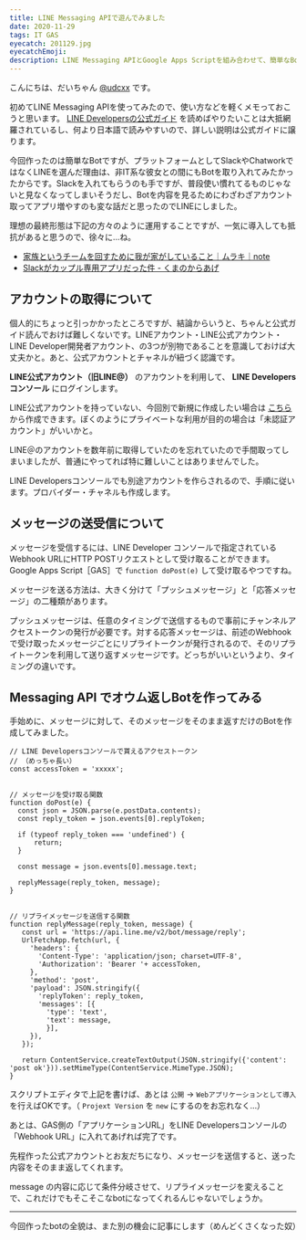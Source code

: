 ```yaml
---
title: LINE Messaging APIで遊んでみました
date: 2020-11-29
tags: IT GAS
eyecatch: 201129.jpg
eyecatchEmoji:
description: LINE Messaging APIとGoogle Apps Scriptを組み合わせて、簡単なBotのようなものを作って遊んでみました
---
```


こんにちは、だいちゃん [@udcxx](https://twitter.com/udc_xx) です。

初めてLINE Messaging APIを使ってみたので、使い方などを軽くメモっておこうと思います。 [LINE Developersの公式ガイド](https://developers.line.biz/ja/docs/messaging-api/) を読めばやりたいことは大抵網羅されているし、何より日本語で読みやすいので、詳しい説明は公式ガイドに譲ります。

今回作ったのは簡単なBotですが、プラットフォームとしてSlackやChatworkではなくLINEを選んだ理由は、非IT系な彼女との間にもBotを取り入れてみたかったからです。Slackを入れてもらうのも手ですが、普段使い慣れてるものじゃないと見なくなってしまいそうだし、Botを内容を見るためにわざわざアカウント取ってアプリ増やすのも変な話だと思ったのでLINEにしました。

理想の最終形態は下記の方々のように運用することですが、一気に導入しても抵抗があると思うので、徐々に...ね。

* [家族というチームを回すために我が家がしていること｜ムラキ｜note](https://note.com/u_vf3/n/n01007cf1d5ee)
* [Slackがカップル専用アプリだった件 - くまのからあげ](http://kuma-no-kara-age.hatenablog.com/entry/2016/01/10/212347)

## アカウントの取得について

個人的にちょっと引っかかったところですが、結論からいうと、ちゃんと公式ガイド読んでおけば難しくないです。LINEアカウント・LINE公式アカウント・LINE Developer開発者アカウント、の3つが別物であることを意識しておけば大丈夫かと。あと、公式アカウントとチャネルが紐づく認識です。

**LINE公式アカウント（旧LINE@）** のアカウントを利用して、 **LINE Developersコンソール** にログインします。

LINE公式アカウントを持っていない、今回別で新規に作成したい場合は [こちら](https://www.linebiz.com/jp/entry/) から作成できます。ぼくのようにプライベートな利用が目的の場合は「未認証アカウント」がいいかと。

LINE＠のアカウントを数年前に取得していたのを忘れていたので手間取ってしまいましたが、普通にやってれば特に難しいことはありませんでした。

LINE Developersコンソールでも別途アカウントを作らされるので、手順に従います。プロバイダー・チャネルも作成します。

## メッセージの送受信について

メッセージを受信するには、LINE Developer コンソールで指定されているWebhook URLにHTTP POSTリクエストとして受け取ることができます。Google Apps Script［GAS］で `function doPost(e)` して受け取るやつですね。

メッセージを送る方法は、大きく分けて「プッシュメッセージ」と「応答メッセージ」の二種類があります。

プッシュメッセージは、任意のタイミングで送信するもので事前にチャンネルアクセストークンの発行が必要です。対する応答メッセージは、前述のWebhookで受け取ったメッセージごとにリプライトークンが発行されるので、そのリプライトークンを利用して送り返すメッセージです。どっちがいいというより、タイミングの違いです。

## Messaging API でオウム返しBotを作ってみる

手始めに、メッセージに対して、そのメッセージをそのまま返すだけのBotを作成してみました。

```
// LINE Developersコンソールで貰えるアクセストークン
// （めっちゃ長い）
const accessToken = 'xxxxx';


// メッセージを受け取る関数
function doPost(e) {
  const json = JSON.parse(e.postData.contents);
  const reply_token = json.events[0].replyToken;

  if (typeof reply_token === 'undefined') {
      return;
  }

  const message = json.events[0].message.text;

  replyMessage(reply_token, message);
}


// リプライメッセージを送信する関数
function replyMessage(reply_token, message) {
   const url = 'https://api.line.me/v2/bot/message/reply';
   UrlFetchApp.fetch(url, {
     'headers': {
       'Content-Type': 'application/json; charset=UTF-8',
       'Authorization': 'Bearer '+ accessToken,
     },
     'method': 'post',
     'payload': JSON.stringify({
       'replyToken': reply_token,
       'messages': [{
         'type': 'text',
         'text': message,
         }],
     }),
   });

   return ContentService.createTextOutput(JSON.stringify({'content': 'post ok'})).setMimeType(ContentService.MimeType.JSON);
}
```

スクリプトエディタで上記を書けば、あとは `公開` → `Webアプリケーションとして導入` を行えばOKです。（ `Projext Version` を `new` にするのをお忘れなく...）

あとは、GAS側の「アプリケーションURL」をLINE Developersコンソールの「Webhook URL」に入れてあげれば完了です。

先程作った公式アカウントとお友だちになり、メッセージを送信すると、送った内容をそのまま返してくれます。

message の内容に応じて条件分岐させて、リプライメッセージを変えることで、これだけでもそこそこなbotになってくれるんじゃないでしょうか。

-----

今回作ったbotの全貌は、また別の機会に記事にします（めんどくさくなった奴）
